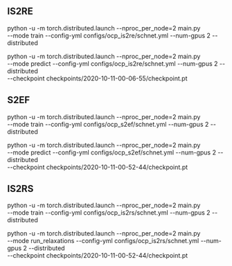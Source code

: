 
## IS2RE

python -u -m torch.distributed.launch --nproc_per_node=2 main.py \
        --mode train --config-yml configs/ocp_is2re/schnet.yml --num-gpus 2 --distributed


python -u -m torch.distributed.launch --nproc_per_node=2 main.py \
        --mode predict --config-yml configs/ocp_is2re/schnet.yml --num-gpus 2 --distributed \
        --checkpoint checkpoints/2020-10-11-00-06-55/checkpoint.pt


## S2EF

python -u -m torch.distributed.launch --nproc_per_node=2 main.py \
        --mode train --config-yml configs/ocp_s2ef/schnet.yml --num-gpus 2 --distributed


python -u -m torch.distributed.launch --nproc_per_node=2 main.py \
        --mode predict --config-yml configs/ocp_s2ef/schnet.yml --num-gpus 2 --distributed \
        --checkpoint checkpoints/2020-10-11-00-52-44/checkpoint.pt


## IS2RS

python -u -m torch.distributed.launch --nproc_per_node=2 main.py \
        --mode train --config-yml configs/ocp_is2rs/schnet.yml --num-gpus 2 --distributed


python -u -m torch.distributed.launch --nproc_per_node=2 main.py \
        --mode run_relaxations --config-yml configs/ocp_is2rs/schnet.yml --num-gpus 2 --distributed \
        --checkpoint checkpoints/2020-10-11-00-52-44/checkpoint.pt
